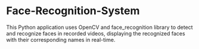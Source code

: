 # Face-Recognition-System
This Python application uses OpenCV and face_recognition library to detect and recognize faces in recorded videos, displaying the recognized faces with their corresponding names in real-time.
